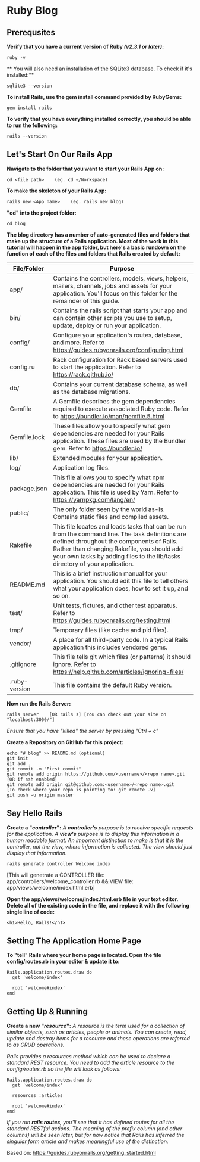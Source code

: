 # Ruby Blog

## Prerequsites

**Verify that you have a current version of Ruby *(v2.3.1 or later)*:**

    ruby -v

** You will also need an installation of the SQLite3 database. To check if it's installed:**

    sqlite3 --version

**To install Rails, use the gem install command provided by RubyGems:**

    gem install rails

**To verify that you have everything installed correctly, you should be able to run the following:**

    rails --version

## Let's Start On Our Rails App

**Navigate to the folder that you want to start your Rails App on:**

    cd <file path>    (eg. cd ~/Workspace)

**To make the skeleton of your Rails App:**

    rails new <App name>    (eg. rails new blog)

**"cd" into the project folder:**

    cd blog

**The blog directory has a number of auto-generated files and folders that make up the structure of a Rails application. Most of the work in this tutorial will happen in the app folder, but here's a basic rundown on the function of each of the files and folders that Rails created by default:**

| File/Folder   | Purpose|
|---------------|--------|
| app/          | Contains the controllers, models, views, helpers, mailers, channels, jobs and assets for your application. You'll focus on this folder for the remainder of this guide.|
| bin/          | Contains the rails script that starts your app and can contain other scripts you use to setup, update, deploy or run your application.|
| config/       | Configure your application's routes, database, and more. Refer to https://guides.rubyonrails.org/configuring.html|
| config.ru     | Rack configuration for Rack based servers used to start the application. Refer to https://rack.github.io/|
| db/           | Contains your current database schema, as well as the database migrations.|
| Gemfile       | A Gemfile describes the gem dependencies required to execute associated Ruby code. Refer to https://bundler.io/man/gemfile.5.html|
| Gemfile.lock  | These files allow you to specify what gem dependencies are needed for your Rails application. These files are used by the Bundler gem. Refer to https://bundler.io/|
| lib/          | Extended modules for your application.|
| log/          | Application log files.|
| package.json  | This file allows you to specify what npm dependencies are needed for your Rails application. This file is used by Yarn. Refer to https://yarnpkg.com/lang/en/|
| public/       | The only folder seen by the world as-is. Contains static files and compiled assets.|
| Rakefile      | This file locates and loads tasks that can be run from the command line. The task definitions are defined throughout the components of Rails. Rather than changing Rakefile, you should add your own tasks by adding files to the lib/tasks directory of your application.|
| README.md     | This is a brief instruction manual for your application. You should edit this file to tell others what your application does, how to set it up, and so on.|
| test/         | Unit tests, fixtures, and other test apparatus. Refer to https://guides.rubyonrails.org/testing.html|
| tmp/          | Temporary files (like cache and pid files).|
| vendor/       | A place for all third-party code. In a typical Rails application this includes vendored gems.|
| .gitignore    | This file tells git which files (or patterns) it should ignore. Refer to https://help.github.com/articles/ignoring-files/|
| .ruby-version | This file contains the default Ruby version.|

**Now run the Rails Server:**

    rails server    [OR rails s] [You can check out your site on "localhost:3000/"]

*Ensure that you have "killed" the server by pressing "Ctrl + c"*

**Create a Repository on GitHub for this project:**

    echo "# blog" >> README.md (optional)
    git init
    git add .
    git commit -m "First commit"
    git remote add origin https://github.com/<username>/<repo name>.git
    [OR if ssh enabled]
    git remote add origin git@github.com:<username>/<repo name>.git
    [To check where your repo is pointing to: git remote -v]
    git push -u origin master

## Say Hello Rails

**Create a "*controller*":**
*A **controller's** purpose is to receive specific requests for the application. A **view's** purpose is to display this information in a human readable format. An important distinction to make is that it is the controller, not the view, where information is collected. The view should just display that information.*

    rails generate controller Welcome index

[This will genetrate a CONTROLLER file: app/controllers/welcome_controller.rb && VIEW file: app/views/welcome/index.html.erb]

**Open the app/views/welcome/index.html.erb file in your text editor. Delete all of the existing code in the file, and replace it with the following single line of code:**

    <h1>Hello, Rails!</h1>

## Setting The Application Home Page

**To "tell" Rails where your home page is located. Open the file config/routes.rb in your editor & update it to:**

    Rails.application.routes.draw do
      get 'welcome/index'

      root 'welcome#index'
    end

## Getting Up & Running

**Create a new "*resource*":**
*A resource is the term used for a collection of similar objects, such as articles, people or animals. You can create, read, update and destroy items for a resource and these operations are referred to as CRUD operations.*

*Rails provides a resources method which can be used to declare a standard REST resource. You need to add the article resource to the config/routes.rb so the file will look as follows:*

    Rails.application.routes.draw do
      get 'welcome/index'

      resources :articles

      root 'welcome#index'
    end

*If you run **rails routes**, you'll see that it has defined routes for all the standard RESTful actions. The meaning of the prefix column (and other columns) will be seen later, but for now notice that Rails has inferred the singular form article and makes meaningful use of the distinction.*

Based on: https://guides.rubyonrails.org/getting_started.html